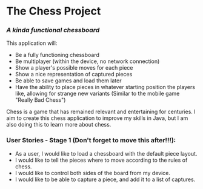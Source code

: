# The Chess Project

### *A kinda functional chessboard*

This application will:
- Be a fully functioning chessboard
- Be multiplayer (within the device, no network connection)
- Show a player's possible moves for each piece
- Show a nice representation of captured pieces 
- Be able to save games and load them later
- Have the ability to place pieces in whatever starting position the players like, allowing for strange new variants 
(Similar to the mobile game "Really Bad Chess")


Chess is a game that has remained relevant and entertaining for centuries. I aim to create this chess application to 
improve my skills in Java, but I am also doing this to learn more about chess.

### User Stories - Stage 1 (Don't forget to move this after!!!):
- As a user, I would like to load a chessboard with the default piece layout.
- I would like to tell the pieces where to move according to the rules of chess.
- I would like to control both sides of the board from my device.
- I would like to be able to capture a piece, and add it to a list of captures.


